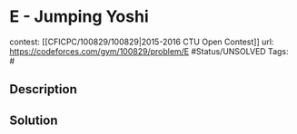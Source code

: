# E - Jumping Yoshi

contest: [[CFICPC/100829/100829|2015-2016 CTU Open Contest]]
url: https://codeforces.com/gym/100829/problem/E
#Status/UNSOLVED
Tags: #

## Description

## Solution

